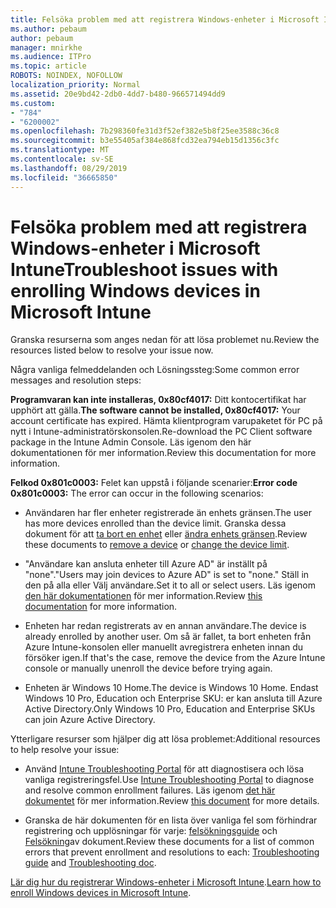 ```yaml
---
title: Felsöka problem med att registrera Windows-enheter i Microsoft Intune
ms.author: pebaum
author: pebaum
manager: mnirkhe
ms.audience: ITPro
ms.topic: article
ROBOTS: NOINDEX, NOFOLLOW
localization_priority: Normal
ms.assetid: 20e9bd42-2db0-4dd7-b480-966571494dd9
ms.custom:
- "784"
- "6200002"
ms.openlocfilehash: 7b298360fe31d3f52ef382e5b8f25ee3588c36c8
ms.sourcegitcommit: b3e55405af384e868fcd32ea794eb15d1356c3fc
ms.translationtype: MT
ms.contentlocale: sv-SE
ms.lasthandoff: 08/29/2019
ms.locfileid: "36665850"
---
```

# <a name="troubleshoot-issues-with-enrolling-windows-devices-in-microsoft-intune"></a><span data-ttu-id="870f4-102">Felsöka problem med att registrera Windows-enheter i Microsoft Intune</span><span class="sxs-lookup"><span data-stu-id="870f4-102">Troubleshoot issues with enrolling Windows devices in Microsoft Intune</span></span>

<span data-ttu-id="870f4-103">Granska resurserna som anges nedan för att lösa problemet nu.</span><span class="sxs-lookup"><span data-stu-id="870f4-103">Review the resources listed below to resolve your issue now.</span></span>
  
<span data-ttu-id="870f4-104">Några vanliga felmeddelanden och Lösningssteg:</span><span class="sxs-lookup"><span data-stu-id="870f4-104">Some common error messages and resolution steps:</span></span>
  
 <span data-ttu-id="870f4-105">**Programvaran kan inte installeras, 0x80cf4017:** Ditt kontocertifikat har upphört att gälla.</span><span class="sxs-lookup"><span data-stu-id="870f4-105">**The software cannot be installed, 0x80cf4017:** Your account certificate has expired.</span></span> <span data-ttu-id="870f4-106">Hämta klientprogram varupaketet för PC på nytt i Intune-administratörskonsolen.</span><span class="sxs-lookup"><span data-stu-id="870f4-106">Re-download the PC Client software package in the Intune Admin Console.</span></span> <span data-ttu-id="870f4-107">Läs igenom den här dokumentationen för mer information.</span><span class="sxs-lookup"><span data-stu-id="870f4-107">Review this documentation for more information.</span></span>
  
 <span data-ttu-id="870f4-108">**Felkod 0x801c0003:** Felet kan uppstå i följande scenarier:</span><span class="sxs-lookup"><span data-stu-id="870f4-108">**Error code 0x801c0003:** The error can occur in the following scenarios:</span></span>
  
-  <span data-ttu-id="870f4-109">Användaren har fler enheter registrerade än enhets gränsen.</span><span class="sxs-lookup"><span data-stu-id="870f4-109">The user has more devices enrolled than the device limit.</span></span> <span data-ttu-id="870f4-110">Granska dessa dokument för att [ta bort en enhet](https://docs.microsoft.com/intune/devices-wipe) eller [ändra enhets gränsen](https://docs.microsoft.com/intune/enrollment-restrictions-set#set-device-limit-restrictions).</span><span class="sxs-lookup"><span data-stu-id="870f4-110">Review these documents to [remove a device](https://docs.microsoft.com/intune/devices-wipe) or [change the device limit](https://docs.microsoft.com/intune/enrollment-restrictions-set#set-device-limit-restrictions).</span></span>

-  <span data-ttu-id="870f4-111">"Användare kan ansluta enheter till Azure AD" är inställt på "none".</span><span class="sxs-lookup"><span data-stu-id="870f4-111">"Users may join devices to Azure AD" is set to "none."</span></span> <span data-ttu-id="870f4-112">Ställ in den på alla eller Välj användare.</span><span class="sxs-lookup"><span data-stu-id="870f4-112">Set it to all or select users.</span></span> <span data-ttu-id="870f4-113">Läs igenom [den här dokumentationen](https://docs.microsoft.com/azure/active-directory/device-management-azure-portal#configure-device-settings) för mer information.</span><span class="sxs-lookup"><span data-stu-id="870f4-113">Review [this documentation](https://docs.microsoft.com/azure/active-directory/device-management-azure-portal#configure-device-settings) for more information.</span></span>

-  <span data-ttu-id="870f4-114">Enheten har redan registrerats av en annan användare.</span><span class="sxs-lookup"><span data-stu-id="870f4-114">The device is already enrolled by another user.</span></span> <span data-ttu-id="870f4-115">Om så är fallet, ta bort enheten från Azure Intune-konsolen eller manuellt avregistrera enheten innan du försöker igen.</span><span class="sxs-lookup"><span data-stu-id="870f4-115">If that's the case, remove the device from the Azure Intune console or manually unenroll the device before trying again.</span></span>

-  <span data-ttu-id="870f4-116">Enheten är Windows 10 Home.</span><span class="sxs-lookup"><span data-stu-id="870f4-116">The device is Windows 10 Home.</span></span> <span data-ttu-id="870f4-117">Endast Windows 10 Pro, Education och Enterprise SKU: er kan ansluta till Azure Active Directory.</span><span class="sxs-lookup"><span data-stu-id="870f4-117">Only Windows 10 Pro, Education and Enterprise SKUs can join Azure Active Directory.</span></span>

<span data-ttu-id="870f4-118">Ytterligare resurser som hjälper dig att lösa problemet:</span><span class="sxs-lookup"><span data-stu-id="870f4-118">Additional resources to help resolve your issue:</span></span>
  
-  <span data-ttu-id="870f4-119">Använd [Intune Troubleshooting Portal](https://devicemanagement.microsoft.com/#blade/Microsoft_Intune_DeviceSettings/TroubleshootBlade) för att diagnostisera och lösa vanliga registreringsfel.</span><span class="sxs-lookup"><span data-stu-id="870f4-119">Use [Intune Troubleshooting Portal](https://devicemanagement.microsoft.com/#blade/Microsoft_Intune_DeviceSettings/TroubleshootBlade) to diagnose and resolve common enrollment failures.</span></span> <span data-ttu-id="870f4-120">Läs igenom [det här dokumentet](https://docs.microsoft.com/intune/help-desk-operators) för mer information.</span><span class="sxs-lookup"><span data-stu-id="870f4-120">Review [this document](https://docs.microsoft.com/intune/help-desk-operators) for more details.</span></span>

-  <span data-ttu-id="870f4-121">Granska de här dokumenten för en lista över vanliga fel som förhindrar registrering och upplösningar för varje: [felsökningsguide](https://support.microsoft.com/help/4089533/troubleshooting-windows-device-enrollment-problems-in-microsoft-intune) och [Felsökning](https://docs.microsoft.com/intune-classic/troubleshoot/troubleshoot-device-enrollment-in-intune)av dokument.</span><span class="sxs-lookup"><span data-stu-id="870f4-121">Review these documents for a list of common errors that prevent enrollment and resolutions to each: [Troubleshooting guide](https://support.microsoft.com/help/4089533/troubleshooting-windows-device-enrollment-problems-in-microsoft-intune) and [Troubleshooting doc](https://docs.microsoft.com/intune-classic/troubleshoot/troubleshoot-device-enrollment-in-intune).</span></span>

<span data-ttu-id="870f4-122">[Lär dig hur du registrerar Windows-enheter i Microsoft Intune](https://docs.microsoft.com/intune/windows-enroll).</span><span class="sxs-lookup"><span data-stu-id="870f4-122">[Learn how to enroll Windows devices in Microsoft Intune](https://docs.microsoft.com/intune/windows-enroll).</span></span>
